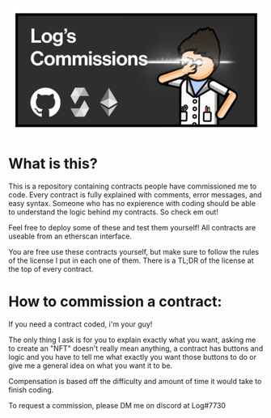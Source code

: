 ![idk](LogBanner.png)
# What is this? 
This is a repository containing contracts people have commissioned me to code.
Every contract is fully explained with comments, error messages, and easy syntax. Someone who has no expierence with coding should be able to understand the logic behind my contracts. So check em out!

Feel free to deploy some of these and test them yourself! All contracts are useable from an etherscan interface.

You are free use these contracts yourself, but make sure to follow the rules of the license I put in each one of them. There is a TL;DR of the license at the top of every contract.

# How to commission a contract:
If you need a contract coded, i'm your guy!

The only thing I ask is for you to explain exactly what you want, asking me to create an "NFT" doesn't really mean anything, a contract has buttons and logic and you have to tell me what exactly you want those buttons to do or give me a general idea on what you want it to be. 

Compensation is based off the difficulty and amount of time it would take to finish coding.

To request a commission, please DM me on discord at Log#7730
